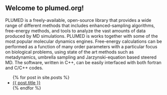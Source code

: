 Welcome to plumed.org!
-----------------------------

PLUMED is a freely-available, open-source library that provides a wide range of different methods that includes enhanced-sampling algorithms, free-energy methods, and tools to analyze the vast amounts of data produced by MD simulations. PLUMED is works together with some of the most popular molecular dynamics engines. Free-energy calculations can be performed as a function of many order parameters with a particular focus on biological problems, using state of the art methods such as metadynamics, umbrella sampling and Jarzynski-equation based steered MD. The software, written in C++, can be easily interfaced with both fortran and C/C++ codes.

<ul>
  {% for post in site.posts %}
    <li>
      <a href="{{ post.url }}">{{ post.title }}</a>
    </li>
  {% endfor %}
</ul>

